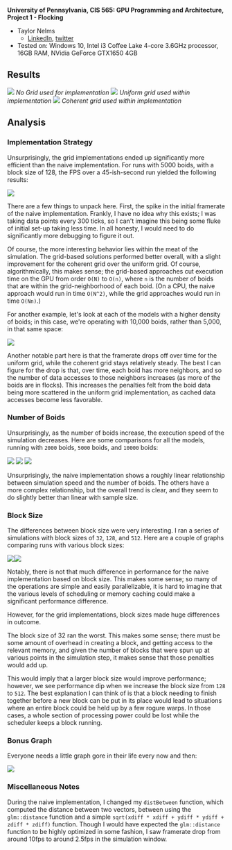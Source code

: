 **University of Pennsylvania, CIS 565: GPU Programming and Architecture,
Project 1 - Flocking**

* Taylor Nelms
  * [LinkedIn](https://www.linkedin.com/in/taylor-k-7b2110191/), [twitter](https://twitter.com/nelms_taylor)
* Tested on: Windows 10, Intel i3 Coffee Lake 4-core 3.6GHz processor, 16GB RAM, NVidia GeForce GTX1650 4GB

## Results
![](images/mLo_dMed_gMed.gif)
*No Grid used for implementation*
![](images/mMed_dMed_gMed.gif)
*Uniform grid used within implementation*
![](images/mHi_dMed_gMed.gif)
*Coherent grid used within implementation*

## Analysis

### Implementation Strategy

Unsurprisingly, the grid implementations ended up significantly more efficient than the naive implementation. For runs with 5000 boids, with a block size of 128, the FPS over a 45-ish-second run yielded the following results:

![](images/All&#32;Grids,&#32;Medium&#32;Density,&#32;Block&#32;Size&#32;128.png)

There are a few things to unpack here. First, the spike in the initial framerate of the naive implementation. Frankly, I have no idea why this exists; I was taking data points every 300 ticks, so I can't imagine this being some fluke of initial set-up taking less time. In all honesty, I would need to do significantly more debugging to figure it out.

Of course, the more interesting behavior lies within the meat of the simulation. The grid-based solutions performed better overall, with a slight improvement for the coherent grid over the uniform grid. Of course, algorithmically, this makes sense; the grid-based approaches cut execution time on the GPU from order `O(N)` to `O(n)`, where `n` is the number of boids that are within the grid-neighborhood of each boid. (On a CPU, the naive approach would run in time `O(N^2)`, while the grid approaches would run in time `O(Nn)`.)

For another example, let's look at each of the models with a higher density of boids; in this case, we're operating with 10,000 boids, rather than 5,000, in that same space:

![](images/All&#32;Grids,&#32;High&#32;Density,&#32;Block&#32;Size&#32;128.png)

Another notable part here is that the framerate drops off over time for the uniform grid, while the coherent grid stays relatively steady. The best I can figure for the drop is that, over time, each boid has more neighbors, and so the number of data accesses to those neighbors increases (as more of the boids are in flocks). This increases the penalties felt from the boid data being more scattered in the uniform grid implementation, as cached data accesses become less favorable.

### Number of Boids

Unsurprisingly, as the number of boids increase, the execution speed of the simulation decreases. Here are some comparisons for all the models, running with `2000` boids, `5000` boids, and `10000` boids:

![](images/No&#32;Grid,&#32;All&#32;Densities,&#32;Block&#32;Size&#32;128.png) ![](images/Uniform&#32;Grid,&#32;All&#32;Densities,&#32;Block&#32;Size&#32;128.png) ![](images/Coherent&#32;Grid,&#32;All&#32;Densities,&#32;Block&#32;Size&#32;128.png)

Unsurprisingly, the naive implementation shows a roughly linear relationship between simulation speed and the number of boids. The others have a more complex relationship, but the overall trend is clear, and they seem to do slightly better than linear with sample size.

### Block Size

The differences between block size were very interesting. I ran a series of simulations with block sizes of `32`, `128`, and `512`. Here are a couple of graphs comparing runs with various block sizes:

![](images/No&#32;Grid,&#32;Medium&#32;Density,&#32;All&#32;Block&#32;Sizes.png)![](images/Coherent&#32;Grid,&#32;Medium&#32;Density,&#32;All&#32;Block&#32;Sizes.png)

Notably, there is not that much difference in performance for the naive implementation based on block size. This makes some sense; so many of the operations are simple and easily parallelizable, it is hard to imagine that the various levels of scheduling or memory caching could make a significant performance difference.

However, for the grid implementations, block sizes made huge differences in outcome. 

The block size of 32 ran the worst. This makes some sense; there must be some amount of overhead in creating a block, and getting access to the relevant memory, and given the number of blocks that were spun up at various points in the simulation step, it makes sense that those penalties would add up.

This would imply that a larger block size would improve performance; however, we see performance dip when we increase the block size from `128` to `512`. The best explanation I can think of is that a block needing to finish together before a new block can be put in its place would lead to situations where an entire block could be held up by a few rogure warps. In those cases, a whole section of processing power could be lost while the scheduler keeps a block running.

### Bonus Graph

Everyone needs a little graph gore in their life every now and then:

![](images/All&#32;Test&#32;Runs.png)

### Miscellaneous Notes

During the naive implementation, I changed my `distBetween` function, which computed the distance between two vectors, 
between using the `glm::distance` function and a simple `sqrt(xdiff * xdiff + ydiff * ydiff + zdiff * zdiff)` function.
Though I would have expected the `glm::distance` function to be highly optimized in some fashion,
I saw framerate drop from around 10fps to around 2.5fps in the simulation window.
